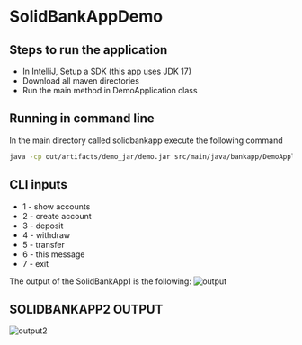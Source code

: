 # SolidBankAppDemo

## Steps to run the application
- In IntelliJ, Setup a SDK (this app uses JDK 17)
- Download all maven directories
- Run the main method in DemoApplication class

## Running in command line
In the main directory called solidbankapp execute the following command
```bash
java -cp out/artifacts/demo_jar/demo.jar src/main/java/bankapp/DemoApplication.java
```
## CLI inputs
- 1 - show accounts  
- 2 - create account  
- 3 - deposit  
- 4 - withdraw  
- 5 - transfer  
- 6 - this message  
- 7 - exit  

The output of the SolidBankApp1 is the following:
![output](https://i.imgur.com/UQI2hFs.png)

## SOLIDBANKAPP2 OUTPUT
![output2](https://i.imgur.com/X9ePcz5.png)
